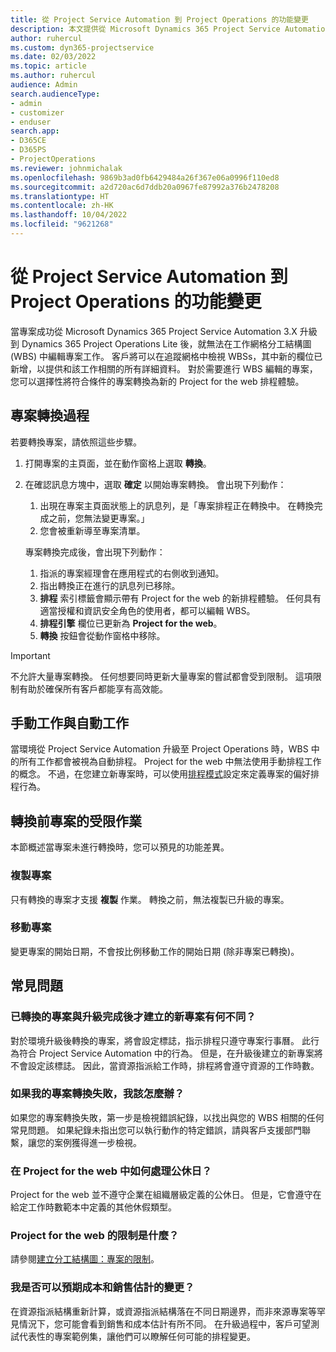 ```yaml
---
title: 從 Project Service Automation 到 Project Operations 的功能變更
description: 本文提供從 Microsoft Dynamics 365 Project Service Automation 到 Dynamics 365 Project Operations 的功能變更概觀。
author: ruhercul
ms.custom: dyn365-projectservice
ms.date: 02/03/2022
ms.topic: article
ms.author: ruhercul
audience: Admin
search.audienceType:
- admin
- customizer
- enduser
search.app:
- D365CE
- D365PS
- ProjectOperations
ms.reviewer: johnmichalak
ms.openlocfilehash: 9869b3ad0fb6429484a26f367e06a0996f110ed8
ms.sourcegitcommit: a2d720ac6d7ddb20a0967fe87992a376b2478208
ms.translationtype: HT
ms.contentlocale: zh-HK
ms.lasthandoff: 10/04/2022
ms.locfileid: "9621268"
---
```

# <a name="feature-changes-for-project-service-automation-to-project-operations"></a>從 Project Service Automation 到 Project Operations 的功能變更

當專案成功從 Microsoft Dynamics 365 Project Service Automation 3.X 升級到 Dynamics 365 Project Operations Lite 後，就無法在工作網格分工結構圖 (WBS) 中編輯專案工作。 客戶將可以在追蹤網格中檢視 WBSs，其中新的欄位已新增，以提供和該工作相關的所有詳細資料。 對於需要進行 WBS 編輯的專案，您可以選擇性將符合條件的專案轉換為新的 Project for the web 排程體驗。

## <a name="project-conversion-process"></a>專案轉換過程

若要轉換專案，請依照這些步驟。

1. 打開專案的主頁面，並在動作窗格上選取 **轉換**。
1. 在確認訊息方塊中，選取 **確定** 以開始專案轉換。 會出現下列動作：

    1. 出現在專案主頁面狀態上的訊息列，是「專案排程正在轉換中。 在轉換完成之前，您無法變更專案。」
    1. 您會被重新導至專案清單。

    專案轉換完成後，會出現下列動作：

    1. 指派的專案經理會在應用程式的右側收到通知。
    1. 指出轉換正在進行的訊息列已移除。
    1. **排程** 索引標籤會顯示帶有 Project for the web 的新排程體驗。 任何具有適當授權和資訊安全角色的使用者，都可以編輯 WBS。
    1. **排程引擎** 欄位已更新為 **Project for the web**。
    1. **轉換** 按鈕會從動作窗格中移除。

> [!IMPORTANT]
> 不允許大量專案轉換。 任何想要同時更新大量專案的嘗試都會受到限制。 這項限制有助於確保所有客戶都能享有高效能。

## <a name="manual-tasks-vs-automatic-tasks"></a>手動工作與自動工作

當環境從 Project Service Automation 升級至 Project Operations 時，WBS 中的所有工作都會被視為自動排程。 Project for the web 中無法使用手動排程工作的概念。 不過，在您建立新專案時，可以使用[排程模式](/project-management/scheduling-modes.md)設定來定義專案的偏好排程行為。

## <a name="restricted-operations-for-pre-conversion-projects"></a>轉換前專案的受限作業

本節概述當專案未進行轉換時，您可以預見的功能差異。

### <a name="copy-project"></a>複製專案

只有轉換的專案才支援 **複製** 作業。 轉換之前，無法複製已升級的專案。

### <a name="move-project"></a>移動專案

變更專案的開始日期，不會按比例移動工作的開始日期 (除非專案已轉換)。

## <a name="frequently-asked-questions"></a>常見問題

### <a name="what-are-the-differences-between-converted-projects-and-new-projects-that-are-created-after-the-upgrade-has-been-completed"></a>已轉換的專案與升級完成後才建立的新專案有何不同？

對於環境升級後轉換的專案，將會設定標誌，指示排程只遵守專案行事曆。 此行為符合 Project Service Automation 中的行為。 但是，在升級後建立的新專案將不會設定該標誌。 因此，當資源指派給工作時，排程將會遵守資源的工作時數。

### <a name="what-should-i-do-if-my-project-fails-to-be-converted"></a>如果我的專案轉換失敗，我該怎麼辦？

如果您的專案轉換失敗，第一步是檢視錯誤紀錄，以找出與您的 WBS 相關的任何常見問題。 如果紀錄未指出您可以執行動作的特定錯誤，請與客戶支援部門聯繫，讓您的案例獲得進一步檢視。

### <a name="how-are-business-closures-handled-in-project-for-the-web"></a>在 Project for the web 中如何處理公休日？

Project for the web 並不遵守企業在組織層級定義的公休日。 但是，它會遵守在給定工作時數範本中定義的其他休假類型。

### <a name="what-are-the-limitations-of-project-for-the-web"></a>Project for the web 的限制是什麼？

請參閱[建立分工結構圖：專案的限制](/project-management/create-wbs#project-limitations.md)。

### <a name="can-i-expect-changes-to-my-cost-and-sales-estimates"></a>我是否可以預期成本和銷售估計的變更？

在資源指派結構重新計算，或資源指派結構落在不同日期邊界，而非來源專案等罕見情況下，您可能會看到銷售和成本估計有所不同。 在升級過程中，客戶可望測試代表性的專案範例集，讓他們可以瞭解任何可能的排程變更。
